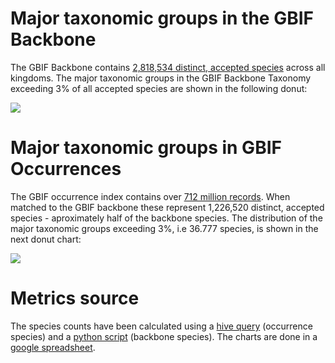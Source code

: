 # Major taxonomic groups in the GBIF Backbone
The GBIF Backbone contains [2,818,534 distinct, accepted species](http://www.gbif.org/species/search?q=&dataset_key=d7dddbf4-2cf0-4f39-9b2a-bb099caae36c&rank=SPECIES&status=ACCEPTED&status=DOUBTFUL) across all kingdoms. 
The major taxonomic groups in the GBIF Backbone Taxonomy exceeding 3% of all accepted species are shown in the following donut:

![](https://docs.google.com/spreadsheets/d/1AO9540DDHrw4YJcxAfORStqSCujcZUcOKD7gckSrvA0/pubchart?oid=43934897&format=image)

# Major taxonomic groups in GBIF Occurrences
The GBIF occurrence index contains over [712 million records](http://www.gbif.org/occurrence). 
When matched to the GBIF backbone these represent 1,226,520 distinct, accepted species - aproximately half of the backbone species. 
The distribution of the major taxonomic groups exceeding 3%, i.e 36.777 species, is shown in the next donut chart:

![](https://docs.google.com/spreadsheets/d/1AO9540DDHrw4YJcxAfORStqSCujcZUcOKD7gckSrvA0/pubchart?oid=388205109&format=image)

# Metrics source
The species counts have been calculated using a [hive query](occ-groups.hive.sql) (occurrence species) and a [python script](overview.py) (backbone species).
The charts are done in a [google spreadsheet](https://docs.google.com/spreadsheets/d/1AO9540DDHrw4YJcxAfORStqSCujcZUcOKD7gckSrvA0/pubhtml).